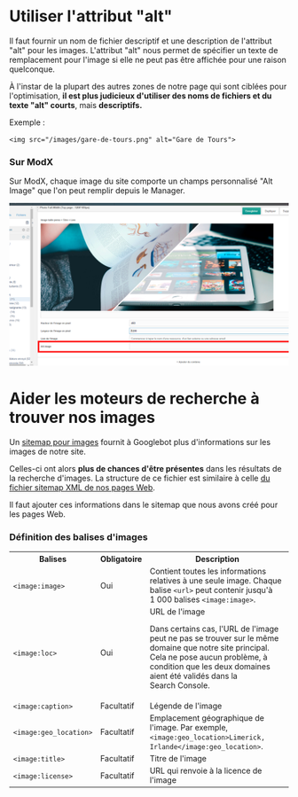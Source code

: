 # Utiliser l'attribut "alt"

Il faut fournir un nom de fichier descriptif et une description de l'attribut "alt" pour les images. L'attribut "alt" nous permet de spécifier un texte de remplacement pour l'image si elle ne peut pas être affichée pour une raison quelconque.

À l'instar de la plupart des autres zones de notre page qui sont ciblées pour l'optimisation, **il est plus judicieux d'utiliser des noms de fichiers et du texte "alt" courts**, mais **descriptifs.**

Exemple : 
~~~~
<img src="/images/gare-de-tours.png" alt="Gare de Tours">
~~~~

### Sur ModX

Sur ModX, chaque image du site comporte un champs personnalisé "Alt Image" que l'on peut remplir depuis le Manager.

![ModX Alt Image](/img/modx_alt_image.png)

# Aider les moteurs de recherche à trouver nos images

Un [sitemap pour images](https://support.google.com/webmasters/answer/178636?hl=fr) fournit à Googlebot plus d'informations sur les images de notre site. 

Celles-ci ont alors **plus de chances d'être présentes** dans les résultats de la recherche d'images. La structure de ce fichier est similaire à celle [du fichier sitemap XML de nos pages Web](sitemap.md).

Il faut ajouter ces informations dans le sitemap que nous avons créé pour les pages Web. 

### Définition des balises d'images

<table>
  <tbody>
    <tr>
      <th><span>Balises</span></th>
      <th><span>Obligatoire</span></th>
      <th><span>Description</span></th>
    </tr>
    <tr>
      <td><code>&lt;image:image&gt;</code></td>
      <td>Oui</td>
      <td>Contient toutes les informations relatives à une seule image. Chaque balise <code>&lt;url&gt;</code> peut contenir jusqu'à 1&nbsp;000&nbsp;balises <code>&lt;image:image&gt;</code>.</td>
    </tr>
    <tr>
      <td><code>&lt;image:loc&gt;</code></td>
      <td>Oui</td>
      <td>URL de l'image
      <p>Dans certains cas, l'URL de l'image peut ne pas se trouver sur le même domaine que notre site principal. Cela ne pose aucun problème, à condition que les deux domaines aient été validés dans la Search&nbsp;Console.</p>
      </td>
    </tr>
    <tr>
      <td><code>&lt;image:caption&gt;</code></td>
      <td>Facultatif</td>
      <td>Légende de l'image</td>
    </tr>
    <tr>
      <td><code>&lt;image:geo_location&gt;</code></td>
      <td>Facultatif</td>
      <td>Emplacement géographique de l'image. Par exemple, <code>&lt;image:geo_location&gt;Limerick, Irlande&lt;/image:geo_location&gt;</code>.</td>
    </tr>
    <tr>
      <td><code>&lt;image:title&gt;</code></td>
      <td>Facultatif</td>
      <td>Titre de l'image</td>
    </tr>
    <tr>
      <td><code>&lt;image:license&gt;</code></td>
      <td>Facultatif</td>
      <td>URL qui renvoie à la licence de l'image</td>
    </tr>
  </tbody>
</table>